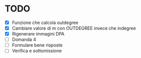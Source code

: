 # TODO
- [x] Funzione che calcola outdegree
- [x] Cambiare valore di m con OUTDEGREE invece che indegree
- [x] Rigenerare immagini DPA
- [ ] Domanda 4
- [ ] Formulare bene risposte
- [ ] Verifica e sottomissione
